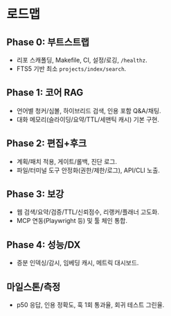 # 로드맵

## Phase 0: 부트스트랩
- 리포 스캐폴딩, Makefile, CI, 설정/로깅, `/healthz`.
- FTS5 기반 최소 `projects/index/search`.

## Phase 1: 코어 RAG
- 언어별 청커/심볼, 하이브리드 검색, 인용 포함 Q&A/채팅.
 - 대화 메모리(슬라이딩/요약/TTL/세맨틱 캐시) 기본 구현.

## Phase 2: 편집+후크
- 계획/패치 적용, 게이트/롤백, 진단 로그.
 - 파일/터미널 도구 안정화(권한/제한/로그), API/CLI 노출.

## Phase 3: 보강
- 웹 검색/요약/검증/TTL/신뢰점수, 리랭커/플래너 고도화.
 - MCP 연동(Playwright 등) 및 툴 체인 통합.

## Phase 4: 성능/DX
- 증분 인덱싱/감시, 임베딩 캐시, 메트릭 대시보드.

## 마일스톤/측정
- p50 응답, 인용 정확도, 훅 1회 통과율, 회귀 테스트 그린율.
